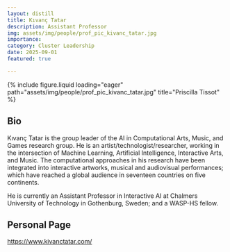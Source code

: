 ```yaml
---
layout: distill
title: Kıvanç Tatar
description: Assistant Professor
img: assets/img/people/prof_pic_kivanc_tatar.jpg
importance: 
category: Cluster Leadership
date: 2025-09-01
featured: true

---
```


<div class="fake-img l-body">
{% include figure.liquid loading="eager" path="assets/img/people/prof_pic_kivanc_tatar.jpg" title="Priscilla Tissot" %}
</div>


## Bio

Kıvanç Tatar is the group leader of the AI in Computational Arts, Music, and Games research group. He is an artist/technologist/researcher, working in the intersection of Machine Learning, Artificial Intelligence, Interactive Arts, and Music. The computational approaches in his research have been integrated into interactive artworks, musical and audiovisual performances; which have reached a global audience in seventeen countries on five continents.

He is currently an Assistant Professor in Interactive AI at Chalmers University of Technology in Gothenburg, Sweden; and a WASP-HS fellow.

## Personal Page

<https://www.kivanctatar.com/>

